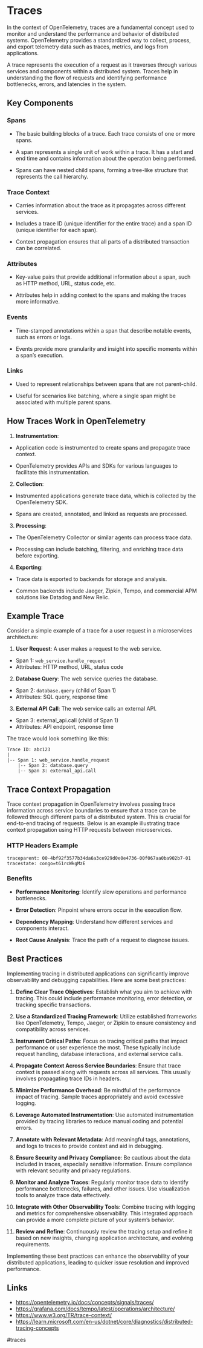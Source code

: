 # Traces

In the context of OpenTelemetry, traces are a fundamental concept used to monitor and understand the performance and behavior of distributed systems. OpenTelemetry provides a standardized way to collect, process, and export telemetry data such as traces, metrics, and logs from applications.

A trace represents the execution of a request as it traverses through various services and components within a distributed system. Traces help in understanding the flow of requests and identifying performance bottlenecks, errors, and latencies in the system.

## Key Components

### Spans

* The basic building blocks of a trace. Each trace consists of one or more spans.

* A span represents a single unit of work within a trace. It has a start and end time and contains information about the operation being performed.

* Spans can have nested child spans, forming a tree-like structure that represents the call hierarchy.

### Trace Context

* Carries information about the trace as it propagates across different services.

* Includes a trace ID (unique identifier for the entire trace) and a span ID (unique identifier for each span).

* Context propagation ensures that all parts of a distributed transaction can be correlated.

### Attributes

* Key-value pairs that provide additional information about a span, such as HTTP method, URL, status code, etc.

* Attributes help in adding context to the spans and making the traces more informative.

### Events

* Time-stamped annotations within a span that describe notable events, such as errors or logs.

* Events provide more granularity and insight into specific moments within a span’s execution.

### Links

* Used to represent relationships between spans that are not parent-child.

* Useful for scenarios like batching, where a single span might be associated with multiple parent spans.

## How Traces Work in OpenTelemetry

1. __Instrumentation__:

* Application code is instrumented to create spans and propagate trace context.

* OpenTelemetry provides APIs and SDKs for various languages to facilitate this instrumentation.

2. __Collection__:

* Instrumented applications generate trace data, which is collected by the OpenTelemetry SDK.

* Spans are created, annotated, and linked as requests are processed.

3. __Processing__:

* The OpenTelemetry Collector or similar agents can process trace data.

* Processing can include batching, filtering, and enriching trace data before exporting.

4. __Exporting__:

* Trace data is exported to backends for storage and analysis.

* Common backends include Jaeger, Zipkin, Tempo, and commercial APM solutions like Datadog and New Relic.

## Example Trace

Consider a simple example of a trace for a user request in a microservices architecture:

1. __User Request__: A user makes a request to the web service.

* Span 1: `web_service.handle_request`
* Attributes: HTTP method, URL, status code

2. __Database Query__: The web service queries the database.

* Span 2: `database.query` (child of Span 1)
* Attributes: SQL query, response time

3. __External API Call__: The web service calls an external API.

* Span 3: external_api.call (child of Span 1)
* Attributes: API endpoint, response time

The trace would look something like this:

```
Trace ID: abc123
|
|-- Span 1: web_service.handle_request
    |-- Span 2: database.query
    |-- Span 3: external_api.call
```

## Trace Context Propagation

Trace context propagation in OpenTelemetry involves passing trace information across service boundaries to ensure that a trace can be followed through different parts of a distributed system. This is crucial for end-to-end tracing of requests. Below is an example illustrating trace context propagation using HTTP requests between microservices.

### HTTP Headers Example

```http
traceparent: 00-4bf92f3577b34da6a3ce929d0e0e4736-00f067aa0ba902b7-01
tracestate: congo=t61rcWkgMzE
```

### Benefits

* __Performance Monitoring__: Identify slow operations and performance bottlenecks.

* __Error Detection__: Pinpoint where errors occur in the execution flow.

* __Dependency Mapping__: Understand how different services and components interact.

* __Root Cause Analysis__: Trace the path of a request to diagnose issues.

## Best Practices

Implementing tracing in distributed applications can significantly improve observability and debugging capabilities. Here are some best practices:

1. __Define Clear Trace Objectives__: Establish what you aim to achieve with tracing. This could include performance monitoring, error detection, or tracking specific transactions.

2. __Use a Standardized Tracing Framework__: Utilize established frameworks like OpenTelemetry, Tempo, Jaeger, or Zipkin to ensure consistency and compatibility across services.

3. __Instrument Critical Paths__: Focus on tracing critical paths that impact performance or user experience the most. These typically include request handling, database interactions, and external service calls.

4. __Propagate Context Across Service Boundaries__: Ensure that trace context is passed along with requests across all services. This usually involves propagating trace IDs in headers.

5. __Minimize Performance Overhead__: Be mindful of the performance impact of tracing. Sample traces appropriately and avoid excessive logging.

6. __Leverage Automated Instrumentation__: Use automated instrumentation provided by tracing libraries to reduce manual coding and potential errors.

7. __Annotate with Relevant Metadata__: Add meaningful tags, annotations, and logs to traces to provide context and aid in debugging.

8. __Ensure Security and Privacy Compliance__: Be cautious about the data included in traces, especially sensitive information. Ensure compliance with relevant security and privacy regulations.

9. __Monitor and Analyze Traces__: Regularly monitor trace data to identify performance bottlenecks, failures, and other issues. Use visualization tools to analyze trace data effectively.

10. __Integrate with Other Observability Tools__: Combine tracing with logging and metrics for comprehensive observability. This integrated approach can provide a more complete picture of your system’s behavior.

11. __Review and Refine__: Continuously review the tracing setup and refine it based on new insights, changing application architecture, and evolving requirements.

Implementing these best practices can enhance the observability of your distributed applications, leading to quicker issue resolution and improved performance.

## Links

* https://opentelemetry.io/docs/concepts/signals/traces/
* https://grafana.com/docs/tempo/latest/operations/architecture/
* https://www.w3.org/TR/trace-context/
* https://learn.microsoft.com/en-us/dotnet/core/diagnostics/distributed-tracing-concepts

#traces
